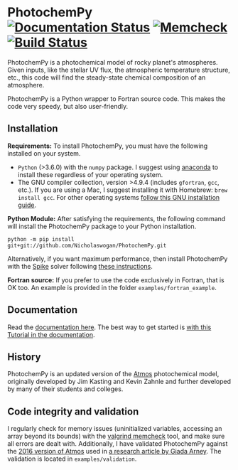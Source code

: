 
# PhotochemPy [![Documentation Status](https://readthedocs.org/projects/photochempy/badge/?version=latest)](https://photochempy.readthedocs.io/en/latest/?badge=latest) [![Memcheck](https://img.shields.io/badge/memcheck-clean-green.svg?style=flat)]() [![Build Status](https://travis-ci.com/Nicholaswogan/PhotochemPy.svg?branch=main)](https://travis-ci.com/Nicholaswogan/PhotochemPy)
PhotochemPy is a photochemical model of rocky planet's atmospheres. Given inputs, like the stellar UV flux, the atmospheric temperature structure, etc., this code will find the steady-state chemical composition of an atmosphere.

PhotochemPy is a Python wrapper to Fortran source code. This makes the code very speedy, but also user-friendly.

## Installation

**Requirements:**
To install PhotochemPy, you must have the following installed on your system.
- `Python` (>3.6.0) with the `numpy` package. I suggest using [anaconda](https://www.anaconda.com/) to install these regardless of your operating system.
- The GNU compiler collection, version >4.9.4 (includes `gfortran`, `gcc`, etc.). If you are using a Mac, I suggest installing it with Homebrew: `brew install gcc`. For other operating systems [follow this GNU installation guide](https://gcc.gnu.org/install/binaries.html). 

**Python Module:** After satisfying the requirements, the following command will install the PhotochemPy package to your Python installation.

`python -m pip install git+git://github.com/Nicholaswogan/PhotochemPy.git`

Alternatively, if you want maximum performance, then install PhotochemPy with the [Spike](http://www.ecs.umass.edu/~polizzi/spike/index.htm) solver following [these instructions](https://photochempy.readthedocs.io/en/latest/install.html#python).

**Fortran source:** If you prefer to use the code exclusively in Fortran, that is OK too. An example is provided in the folder `examples/fortran_example`.

## Documentation
Read the [documentation here](https://photochempy.readthedocs.io/en/latest/). The best way to get started is [with this Tutorial in the documentation](https://photochempy.readthedocs.io/en/latest/Tutorial.html).

## History
PhotochemPy is an updated version of the [Atmos](https://github.com/VirtualPlanetaryLaboratory/atmos) photochemical model, originally developed by Jim Kasting and Kevin Zahnle and further developed by many of their students and colleges.

## Code integrity and validation
I regularly check for memory issues (uninitialized variables, accessing an array beyond its bounds) with the [valgrind memcheck](http://valgrind.org) tool, and make sure all errors are dealt with. Additionally, I have validated PhotochemPy against the [2016 version of Atmos](https://github.com/VirtualPlanetaryLaboratory/atmos) used in [a research article by Giada Arney](https://www.liebertpub.com/doi/full/10.1089/ast.2015.1422). The validation is located in `examples/validation`.

